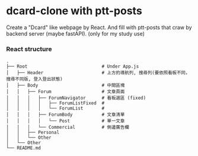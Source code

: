 # dcard-clone with ptt-posts
Create a "Dcard" like webpage by React. 
And fill with ptt-posts that craw by backend server (maybe fastAPI). 
(only for my study use) 
 
### React structure
```
.
├── Root                            # Under App.js
│   ├── Header                      # 上方的導航列, 搜尋列(要依照看板不同，搜尋不同版, 登入登出狀態)
│   ├── Body                        # 中間區塊
│   │   ├── Forum                   # 文章頁面
│   │   │   ├── ForumNavigator      # 看板選區 (fixed)
│   │   │   │   ├── ForumListFixed  #
│   │   │   │   └── ForumList       #
│   │   │   ├── ForumBody           # 文章清單
│   │   │   │   └── Post            # 單一文章
│   │   │   └── Commercial          # 側邊廣告欄
│   │   ├── Personal          
│   │   └── Other               
│   └── Other
└── README.md
```